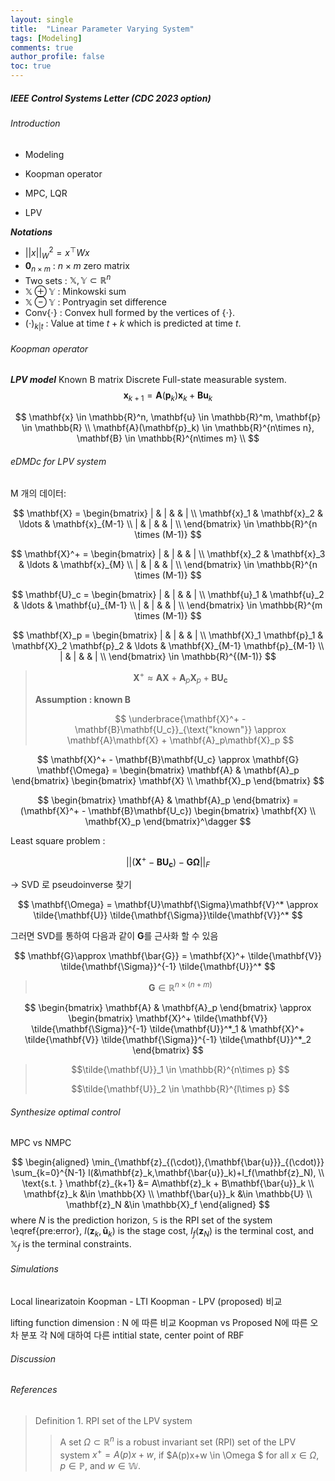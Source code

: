 ```yaml
---
layout: single
title:  "Linear Parameter Varying System"
tags: [Modeling]
comments: true
author_profile: false
toc: true
---
```




##### IEEE Control Systems Letter (CDC 2023 option) 

###### Introduction 

- Modeling
- Koopman operator
- MPC, LQR

- LPV 

***Notations***
- $||x||^{2}_{W} = x^\top W x$
- $\mathbf{0}_{n\times m}$ : $n \times m$ zero matrix
- Two sets : $\mathbb{X},\mathbb{Y} \subset \mathbb{R}^n$
- $\mathbb{X} \oplus \mathbb{Y}$ : Minkowski sum 
- $\mathbb{X} \ominus \mathbb{Y}$ : Pontryagin set difference  
- Conv$\{\cdot\}$ : Convex hull formed by the vertices of $\{\cdot\}$. 
- $(\cdot)_{k|t}$ : Value at time $t+k$ which is predicted at time $t$. 


###### Koopman operator

***LPV model***
Known B matrix 
Discrete
Full-state measurable system.
$$
\mathbf{x}_{k+1} = \mathbf{A}(\mathbf{p}_k)\mathbf{x}_{k}  + \mathbf{B}\mathbf{u}_{k} 
$$

$$ 
\mathbf{x} \in \mathbb{R}^n, 
\mathbf{u} \in \mathbb{R}^m, \mathbf{p} \in \mathbb{R} \\
\mathbf{A}(\mathbf{p}_k) \in \mathbb{R}^{n\times n},
\mathbf{B} \in \mathbb{R}^{n\times m} \\
$$ 


###### eDMDc for LPV system

M 개의 데이터:

$$
\mathbf{X} = 
\begin{bmatrix}
| & | &  & | \\
\mathbf{x}_1 & \mathbf{x}_2 & \ldots & \mathbf{x}_{M-1} \\
| & | &  & | \\
\end{bmatrix}  \in \mathbb{R}^{n \times (M-1)}
$$

$$
\mathbf{X}^+ = 
\begin{bmatrix}
| & | &  & | \\
\mathbf{x}_2 & \mathbf{x}_3 & \ldots & \mathbf{x}_{M} \\
| & | &  & | \\
\end{bmatrix} \in \mathbb{R}^{n \times (M-1)}
$$

$$
\mathbf{U}_c = 
\begin{bmatrix}
| & | &  & | \\
\mathbf{u}_1 & \mathbf{u}_2 & \ldots & \mathbf{u}_{M-1} \\
| & | &  & | \\
\end{bmatrix}  \in \mathbb{R}^{m \times (M-1)}
$$

$$
\mathbf{X}_p = 
\begin{bmatrix}
| & | &  & | \\
\mathbf{X}_1 \mathbf{p}_1 & \mathbf{X}_2 \mathbf{p}_2 & \ldots & \mathbf{X}_{M-1} \mathbf{p}_{M-1} \\
| & | &  & | \\
\end{bmatrix}  \in \mathbb{R}^{(M-1)}
$$

> $$ \mathbf{X}^+\approx \mathbf{A}\mathbf{X} + \mathbf{A}_p\mathbf{X}_p + \mathbf{B}\mathbf{U_c} $$
>
> **Assumption : known $\mathbf{B}$**
>
> $$ \underbrace{\mathbf{X}^+ - \mathbf{B}\mathbf{U_c}}_{\text{"known"}} \approx \mathbf{A}\mathbf{X} + \mathbf{A}_p\mathbf{X}_p  $$

$$ 
\mathbf{X}^+  - \mathbf{B}\mathbf{U_c}
\approx 
\mathbf{G} \mathbf{\Omega} = \begin{bmatrix}
\mathbf{A} & \mathbf{A}_p \end{bmatrix}
\begin{bmatrix}
\mathbf{X} \\ \mathbf{X}_p
\end{bmatrix}
$$


$$ 
\begin{bmatrix}
\mathbf{A} & \mathbf{A}_p
\end{bmatrix} = 
(\mathbf{X}^+  - \mathbf{B}\mathbf{U_c}) \begin{bmatrix}
\mathbf{X} \\ \mathbf{X}_p
\end{bmatrix}^\dagger
$$



Least square problem : 

$$
||(\mathbf{X}^+  - \mathbf{B}\mathbf{U_c})- \mathbf{G}\mathbf{\Omega}||_F
$$

&rarr; SVD 로 pseudoinverse 찾기

$$
\mathbf{\Omega} = \mathbf{U}\mathbf{\Sigma}\mathbf{V}^* \approx \tilde{\mathbf{U}} \tilde{\mathbf{\Sigma}}\tilde{\mathbf{V}}^* 
$$

그러면 SVD를 통하여 다음과 같이 $\mathbf{G}$를 근사화 할 수 있음

$$
\mathbf{G}\approx \mathbf{\bar{G}} = \mathbf{X}^+
\tilde{\mathbf{V}} \tilde{\mathbf{\Sigma}}^{-1} \tilde{\mathbf{U}}^*
$$

> $$\mathbf{G} \in \mathbb{R}^{n\times (n+m)} $$

$$
\begin{bmatrix}
\mathbf{A} & \mathbf{A}_p
\end{bmatrix}
\approx
\begin{bmatrix}
\mathbf{X}^+
\tilde{\mathbf{V}} \tilde{\mathbf{\Sigma}}^{-1} \tilde{\mathbf{U}}^*_1
& 
\mathbf{X}^+
\tilde{\mathbf{V}} \tilde{\mathbf{\Sigma}}^{-1} \tilde{\mathbf{U}}^*_2
\end{bmatrix}
$$

> $$\tilde{\mathbf{U}}_1 \in \mathbb{R}^{n\times p} $$
> 
> $$\tilde{\mathbf{U}}_2 \in \mathbb{R}^{l\times p} $$


###### Synthesize optimal control

MPC vs NMPC 


$$
\begin{aligned} 
    \min_{\mathbf{z}_{(\cdot)},{\mathbf{\bar{u}}}_{(\cdot)}} \sum_{k=0}^{N-1}  l(&\mathbf{z}_k,\mathbf{\bar{u}}_k)+l_f(\mathbf{z}_N),   \\ 
    \text{s.t. } 
    \mathbf{z}_{k+1} &= A\mathbf{z}_k + B\mathbf{\bar{u}}_k   \\
    \mathbf{z}_k &\in \mathbb{X}   \\
    \mathbf{\bar{u}}_k &\in \mathbb{U}  \\
    \mathbf{z}_N &\in \mathbb{X}_f
\end{aligned}
$$
where $N$ is the prediction horizon, $\mathbb S$ is the RPI set of the system \eqref{pre:error}, $l(\mathbf{z}_k,\mathbf{\bar{u}}_k)$ is the stage cost, $l_f(\mathbf{z}_N)$ is the terminal cost, and $\mathbb{X}_f$ is the terminal constraints.



###### Simulations 

Local linearizatoin
Koopman - LTI
Koopman - LPV (proposed)
비교

lifting function dimension : N 에 따른 비교 
Koopman vs Proposed N에 따른 오차 분포 각 N에 대하여 다른 intitial state, center point of RBF 


###### Discussion

###### References




> Definition 1. RPI set of the LPV system
>> A set $\Omega \subset \mathbb{R}^n$ is a robust invariant set (RPI) set of the LPV system $x^+ = A(p)x + w$, if $A(p)x+w \in \Omega $ for all $x \in \Omega$, $p \in \mathbb{P}$, and $w\in \mathbb{W}$.
